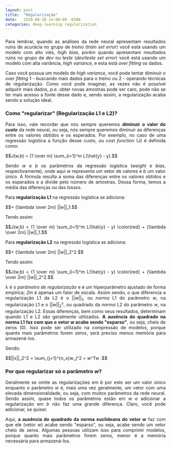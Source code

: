 ```yaml
---
layout: post
title:  "Regularização"
date:   2020-08-30 14:00:00 -0300
categories: deep-learning regularization
---
```

###

<p style="text-align: justify;">
Para lembrar, quando as análises da rede neural apresentam resultados ruins de acurácia no grupo de <i>treino</i> (<i>train set error</i>) você está usando um modelo com alto viés, <i>high bias</i>, porém quando apresentam resultados ruins no grupo de <i>dev</i> ou <i>teste</i> (<i>dev/teste set error</i>) você está usando um modelo com alta variância, <i>high variance</i>, e esta está <i>over fitting</i> os dados. 
</p>

<p style="text-align: justify;">
Caso você possua um modelo de <i>high variance</i>, você pode tentar diminuir o <i>over fitting</i> 1 - buscando mais dados para o treino ou 2 - operando técnicas de regularização. Como você pode imaginar, as vezes não é possível adquirir mais dados, <i>p.e.</i> obter novas amostras pode ser caro, pode não se ter mais acesso a fonte desse dado e, sendo assim, a regularização acaba sendo a solução ideal. 
</p>

### Como "regularizar" (Regularização L1 e L2)?

<p style="text-align: justify;">
Para isso, vale recordar que nós sempre queremos <b>diminuir o valor do <i>custo</i></b> da rede neural, ou seja, nós sempre queremos diminuir as diferenças entre os valores obtidos e os esperados. Por exemplo, no caso de uma regressão logística a função desse custo, ou <i>cost function</i> (J) é definida como: 
</p>

<script src="https://polyfill.io/v3/polyfill.min.js?features=es6"></script>
<script id="MathJax-script" async src="https://cdn.jsdelivr.net/npm/mathjax@3/es5/tex-mml-chtml.js"></script>

<p style="text-align: justify;">
  $$J(w,b) = {1 \over m} \sum_{i=1}^m L(\hat{y} - y).$$
</p>

<p style="text-align: justify;">
Sendo <i>w</i> e <i>b</i> os parâmetros da regressão logística (<i>weight</i> e <i>bias</i>, respectivamente), onde aqui <i>w</i> representa um vetor de valores e <i>b</i> um valor único. A fórmula resulta a soma das diferenças entre os valores obtidos e os esperados e a divide pelo número de amostras. Dessa forma, temos a média das diferenças ou das <i>losses</i>.
</p>

<p style="text-align: justify;">
Para <b>regularização L1</B> na regressão logística se adiciona:
</p>

<p style="text-align: justify;">
  $$+ {\lambda \over 2m} ||w||_1.$$
</p>

<p style="text-align: justify;">
Tendo assim:
</p>

<p style="text-align: justify;">
  $$J(w,b) = {1 \over m} \sum_{i=1}^m L(\hat{y} - y) \color{red} + {\lambda \over 2m} ||w||_1.$$
</p>

<p style="text-align: justify;">
Para <b>regularização L2</B> na regressão logística se adiciona:
</p>

<p style="text-align: justify;">
  $$+ {\lambda \over 2m} ||w||_2^2.$$
</p>

<p style="text-align: justify;">
Tendo assim:
</p>

<p style="text-align: justify;">
  $$J(w,b) = {1 \over m} \sum_{i=1}^m L(\hat{y} - y) \color{red} + {\lambda \over 2m} ||w||_2^2.$$
</p>

<p style="text-align: justify;">
&lambda; é o <i>parâmetro de regularização</i> e é um hiperparâmetro ajustado de forma empirica; <i>2m</i> é apenas um fator de escala. Assim sendo, o que diferencia a regularização L1 da L2 é o ||<i>w</i>||<sub>1</sub>, ou <i>norma</i> L1 do parâmetro <i>w</i>, na regularização L1 e o ||<i>w</i>||<sub>2</sub>², ou quadrado da <i>norma</i> L2 do parâmetro <i>w</i>, na regularização L2. Essas diferenças, bem como seus resultados, determinam quando L1 e L2 são geralmente utilizados. <b>A ausência do quadrado na norma L1 faz com que o vetor <i>w</i> acabe sendo "esparso"</b>, ou seja, cheio de zeros (0). Isso pode ser utilizado na compressão de modelos, porque quanto mais parâmetros forem zeros, será preciso menos memória para armazená-los. 
</p>






<p style="text-align: justify;">
Sendo:
</p>

<p style="text-align: justify;">
  $$||x||_2^2 = \sum_{j=1}^{n_x}w_j^2 = w^Tw .$$
</p>

### Por que regularizar só o parâmetro <i>w</i>?

<p style="text-align: justify;">
Geralmente se omite as regularizações em <i>b</i> por este ser um valor único enquanto o parâmetro <i>w</i> é, mais uma vez geralmente, um vetor com uma elevada dimensionalidade, ou seja, com muitos parâmetros da rede neural. Sendo assim, quase todos os parâmetros estão em <i>w</i> e adicionar a regularização em <i>b</i> não faz uma grande diferença. Claro, você pode adicionar, se quiser.
</p>


<p style="text-align: justify;">
Aqui, <b>a ausência do quadrado da norma euclideana do vetor <i>w</i></b> faz com que ele (vetor <i>w</i>) acabe sendo "esparso", ou seja, acabe sendo um vetor cheio de zeros. Algumas pessoas utilizam isso para comprimir modelos, porque quanto mais parâmetros forem zeros, menor é a memória necessária para armazená-los.
</p>
